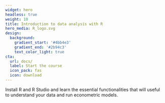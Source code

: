 ```yaml
---
widget: hero
headless: true
weight: 10
title: Introduction to data analysis with R
hero_media: R_logo.svg
design:
  background:
    gradient_start: '#4bb4e3'
    gradient_end: '#2b94c3'
    text_color_light: true
cta:
  url: docs/
  label: Start the course
  icon_pack: fas
  icon: download
---
```


Install R and R Studio and learn the essential functionalities that will useful to understand your data and run econometric models.